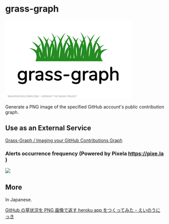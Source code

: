# grass-graph

![grass-graph-logo](grass-graph-logo.png)

Generate a PNG image of the specified GitHub account's public contribution graph.

## Use as an External Service

[Grass-Graph / Imaging your GitHub Contributions Graph](https://grass-graph.moshimo.works/)

### Alerts occurrence frequency (Powered by Pixela https://pixe.la )
![](https://pixe.la/v1/users/grass-graph/graphs/alerts)

## More

In Japanese.

[GitHub の草状況を PNG 画像で返す heroku app をつくってみた - えいのうにっき](http://blog.a-know.me/entry/2016/01/09/222210)

